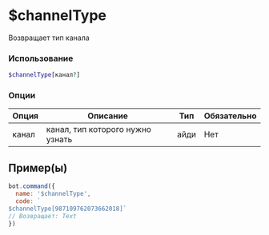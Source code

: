# $channelType
Возвращает тип канала
### Использование
```php
$channelType[канал?]
```

### Опции

| Опция | Описание | Тип | Обязательно |
|--------|-------------|------|----------|
| канал | канал, тип которого нужно узнать | айди | Нет |  
## Пример(ы)

```javascript
bot.command({
  name: '$channelType',
  code: `
$channelType[987109762073662018]`
// Возвращает: Text
})
```
